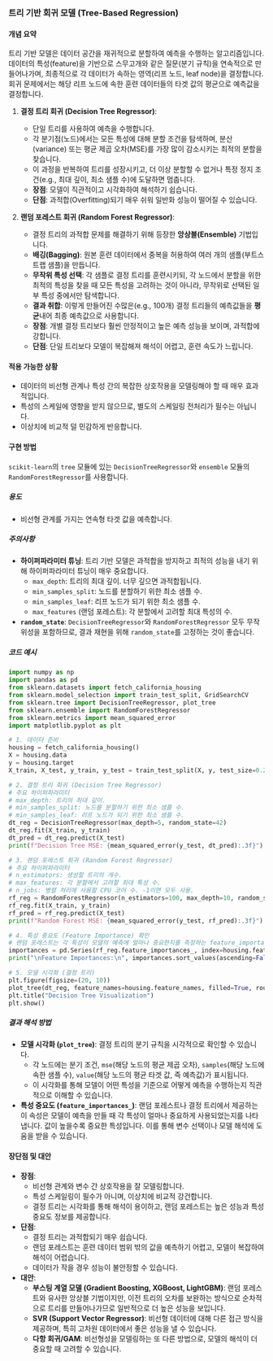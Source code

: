 ### 트리 기반 회귀 모델 (Tree-Based Regression)

#### 개념 요약
트리 기반 모델은 데이터 공간을 재귀적으로 분할하여 예측을 수행하는 알고리즘입니다. 데이터의 특성(feature)을 기반으로 스무고개와 같은 질문(분기 규칙)을 연속적으로 만들어나가며, 최종적으로 각 데이터가 속하는 영역(리프 노드, leaf node)을 결정합니다. 회귀 문제에서는 해당 리프 노드에 속한 훈련 데이터들의 타겟 값의 평균으로 예측값을 결정합니다.

1.  **결정 트리 회귀 (Decision Tree Regressor)**:
    - 단일 트리를 사용하여 예측을 수행합니다.
    - 각 분기점(노드)에서는 모든 특성에 대해 분할 조건을 탐색하며, 분산(variance) 또는 평균 제곱 오차(MSE)를 가장 많이 감소시키는 최적의 분할을 찾습니다.
    - 이 과정을 반복하여 트리를 성장시키고, 더 이상 분할할 수 없거나 특정 정지 조건(e.g., 최대 깊이, 최소 샘플 수)에 도달하면 멈춥니다.
    - **장점**: 모델이 직관적이고 시각화하여 해석하기 쉽습니다.
    - **단점**: 과적합(Overfitting)되기 매우 쉬워 일반화 성능이 떨어질 수 있습니다.

2.  **랜덤 포레스트 회귀 (Random Forest Regressor)**:
    - 결정 트리의 과적합 문제를 해결하기 위해 등장한 **앙상블(Ensemble)** 기법입니다.
    - **배깅(Bagging)**: 원본 훈련 데이터에서 중복을 허용하여 여러 개의 샘플(부트스트랩 샘플)을 만듭니다.
    - **무작위 특성 선택**: 각 샘플로 결정 트리를 훈련시키되, 각 노드에서 분할을 위한 최적의 특성을 찾을 때 모든 특성을 고려하는 것이 아니라, 무작위로 선택된 일부 특성 중에서만 탐색합니다.
    - **결과 취합**: 이렇게 만들어진 수많은(e.g., 100개) 결정 트리들의 예측값들을 **평균**내어 최종 예측값으로 사용합니다.
    - **장점**: 개별 결정 트리보다 훨씬 안정적이고 높은 예측 성능을 보이며, 과적합에 강합니다.
    - **단점**: 단일 트리보다 모델이 복잡해져 해석이 어렵고, 훈련 속도가 느립니다.

#### 적용 가능한 상황
- 데이터의 비선형 관계나 특성 간의 복잡한 상호작용을 모델링해야 할 때 매우 효과적입니다.
- 특성의 스케일에 영향을 받지 않으므로, 별도의 스케일링 전처리가 필수는 아닙니다.
- 이상치에 비교적 덜 민감하게 반응합니다.

#### 구현 방법
`scikit-learn`의 `tree` 모듈에 있는 `DecisionTreeRegressor`와 `ensemble` 모듈의 `RandomForestRegressor`를 사용합니다.

##### 용도
- 비선형 관계를 가지는 연속형 타겟 값을 예측합니다.

##### 주의사항
- **하이퍼파라미터 튜닝**: 트리 기반 모델은 과적합을 방지하고 최적의 성능을 내기 위해 하이퍼파라미터 튜닝이 매우 중요합니다.
    - `max_depth`: 트리의 최대 깊이. 너무 깊으면 과적합됩니다.
    - `min_samples_split`: 노드를 분할하기 위한 최소 샘플 수.
    - `min_samples_leaf`: 리프 노드가 되기 위한 최소 샘플 수.
    - `max_features` (랜덤 포레스트): 각 분할에서 고려할 최대 특성의 수.
- **`random_state`**: `DecisionTreeRegressor`와 `RandomForestRegressor` 모두 무작위성을 포함하므로, 결과 재현을 위해 `random_state`를 고정하는 것이 좋습니다.

##### 코드 예시
```python
import numpy as np
import pandas as pd
from sklearn.datasets import fetch_california_housing
from sklearn.model_selection import train_test_split, GridSearchCV
from sklearn.tree import DecisionTreeRegressor, plot_tree
from sklearn.ensemble import RandomForestRegressor
from sklearn.metrics import mean_squared_error
import matplotlib.pyplot as plt

# 1. 데이터 준비
housing = fetch_california_housing()
X = housing.data
y = housing.target
X_train, X_test, y_train, y_test = train_test_split(X, y, test_size=0.2, random_state=42)

# 2. 결정 트리 회귀 (Decision Tree Regressor)
# 주요 하이퍼파라미터
# max_depth: 트리의 최대 깊이.
# min_samples_split: 노드를 분할하기 위한 최소 샘플 수.
# min_samples_leaf: 리프 노드가 되기 위한 최소 샘플 수.
dt_reg = DecisionTreeRegressor(max_depth=5, random_state=42)
dt_reg.fit(X_train, y_train)
dt_pred = dt_reg.predict(X_test)
print(f"Decision Tree MSE: {mean_squared_error(y_test, dt_pred):.3f}")

# 3. 랜덤 포레스트 회귀 (Random Forest Regressor)
# 주요 하이퍼파라미터
# n_estimators: 생성할 트리의 개수.
# max_features: 각 분할에서 고려할 최대 특성 수.
# n_jobs: 병렬 처리에 사용할 CPU 코어 수. -1이면 모두 사용.
rf_reg = RandomForestRegressor(n_estimators=100, max_depth=10, random_state=42, n_jobs=-1)
rf_reg.fit(X_train, y_train)
rf_pred = rf_reg.predict(X_test)
print(f"Random Forest MSE: {mean_squared_error(y_test, rf_pred):.3f}")

# 4. 특성 중요도 (Feature Importance) 확인
# 랜덤 포레스트는 각 특성이 모델의 예측에 얼마나 중요한지를 측정하는 feature_importances_ 속성을 제공
importances = pd.Series(rf_reg.feature_importances_, index=housing.feature_names)
print("\nFeature Importances:\n", importances.sort_values(ascending=False))

# 5. 모델 시각화 (결정 트리)
plt.figure(figsize=(20, 10))
plot_tree(dt_reg, feature_names=housing.feature_names, filled=True, rounded=True, fontsize=10)
plt.title("Decision Tree Visualization")
plt.show()
```

##### 결과 해석 방법
- **모델 시각화 (`plot_tree`)**: 결정 트리의 분기 규칙을 시각적으로 확인할 수 있습니다.
    - 각 노드에는 분기 조건, `mse`(해당 노드의 평균 제곱 오차), `samples`(해당 노드에 속한 샘플 수), `value`(해당 노드의 평균 타겟 값, 즉 예측값)가 표시됩니다.
    - 이 시각화를 통해 모델이 어떤 특성을 기준으로 어떻게 예측을 수행하는지 직관적으로 이해할 수 있습니다.
- **특성 중요도 (`feature_importances_`)**: 랜덤 포레스트나 결정 트리에서 제공하는 이 속성은 모델이 예측을 만들 때 각 특성이 얼마나 중요하게 사용되었는지를 나타냅니다. 값이 높을수록 중요한 특성입니다. 이를 통해 변수 선택이나 모델 해석에 도움을 받을 수 있습니다.

#### 장단점 및 대안
- **장점**:
    - 비선형 관계와 변수 간 상호작용을 잘 모델링합니다.
    - 특성 스케일링이 필수가 아니며, 이상치에 비교적 강건합니다.
    - 결정 트리는 시각화를 통해 해석이 용이하고, 랜덤 포레스트는 높은 성능과 특성 중요도 정보를 제공합니다.
- **단점**:
    - 결정 트리는 과적합되기 매우 쉽습니다.
    - 랜덤 포레스트는 훈련 데이터 범위 밖의 값을 예측하기 어렵고, 모델이 복잡하여 해석이 어렵습니다.
    - 데이터가 작을 경우 성능이 불안정할 수 있습니다.
- **대안**:
    - **부스팅 계열 모델 (Gradient Boosting, XGBoost, LightGBM)**: 랜덤 포레스트와 유사한 앙상블 기법이지만, 이전 트리의 오차를 보완하는 방식으로 순차적으로 트리를 만들어나가므로 일반적으로 더 높은 성능을 보입니다.
    - **SVR (Support Vector Regressor)**: 비선형 데이터에 대해 다른 접근 방식을 제공하며, 특히 고차원 데이터에서 좋은 성능을 낼 수 있습니다.
    - **다항 회귀/GAM**: 비선형성을 모델링하는 또 다른 방법으로, 모델의 해석이 더 중요할 때 고려할 수 있습니다.
